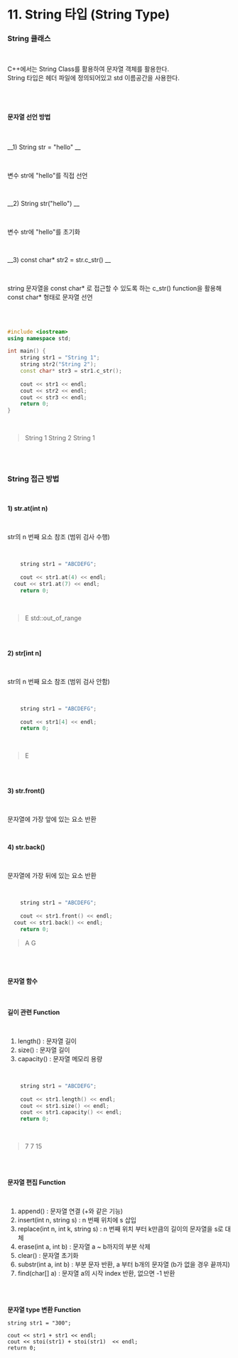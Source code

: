 # 11. String 타입 (String Type)


### String 클래스

<br/>

C++에서는 String Class를 활용하여 문자열 객체를 활용한다.<br/>
String 타입은 <string> 헤더 파일에 정의되어있고 std 이름공간을 사용한다. <br/>

<br/>
<br/>

#### 문자열 선언 방법

<br/>

__1) String str = "hello" __

<br/>

변수 str에 "hello"를 직접 선언<br/>

<br/>

__2) String str("hello") __

<br/>

변수 str에 "hello"를 초기화<br/>

<br/>

__3) const char* str2 = str.c_str() __

<br/>

string 문자열을 const char* 로 접근할 수 있도록 하는 c_str() function을 활용해 const char* 형태로 문자열 선언<br/>

<br/>
<br/>

```c++
#include <iostream>
using namespace std;

int main() {
	string str1 = "String 1";
	string str2("String 2");
	const char* str3 = str1.c_str();
	
	cout << str1 << endl;
	cout << str2 << endl;
	cout << str3 << endl;
	return 0;
}
```

<br/>

> String 1
> String 2
> String 1

<br/>
<br/>


### String 접근 방법

<br/>

__1)  str.at(int n)__

<br/>

str의 n 번째 요소 참조 (범위 검사 수행)<br/>

<br/>

```c++
	string str1 = "ABCDEFG";
	
	cout << str1.at(4) << endl;
  cout << str1.at(7) << endl;
	return 0;
```

<br/>

> E
> std::out_of_range

<br/>
<br/>

__2)  str[int n]__

<br/>

str의 n 번째 요소 참조 (범위 검사 안함)<br/>

<br/>

```c++
	string str1 = "ABCDEFG";
	
	cout << str1[4] << endl;
	return 0;
```

<br/>

> E

<br/>
<br/>

__3)  str.front()__

<br/>

문자열에 가장 앞에 있는 요소 반환<br/>

<br/>

__4)  str.back()__

<br/>

문자열에 가장 뒤에 있는 요소 반환<br/>

<br/>

```c++
	string str1 = "ABCDEFG";
	
	cout << str1.front() << endl;
  cout << str1.back() << endl;
	return 0;
```

> A
> G

<br/>
<br/>

#### 문자열 함수

<br/>

__길이 관련 Function__

<br/>

1. length() : 문자열 길이
2. size() : 문자열 길이
3. capacity() : 문자열 메모리 용량

<br/>

```c++
	string str1 = "ABCDEFG";
	
	cout << str1.length() << endl;
	cout << str1.size() << endl;
	cout << str1.capacity() << endl;
	return 0;
```

<br/>

> 7
> 7
> 15

<br/>
<br/>

__문자열 편집 Function__

<br/>

1. append() : 문자열 연결 (+와 같은 기능)
2. insert(int n, string s) : n 번째 위치에 s 삽입
3. replace(int n, int k, string s) : n 번째 위치 부터 k만큼의 길이의 문자열을 s로 대체
4. erase(int a, int b) : 문자열 a ~ b까지의 부분 삭제
5. clear() : 문자열 초기화
6. substr(int a, int b) : 부분 문자 반환, a 부터 b개의 문자열 (b가 없을 경우 끝까지)
7. find(char[] a) : 문자열 a의 시작 index 반환, 없으면 -1 반환

<br/>
<br/>

__문자열 type 변환 Function__

	string str1 = "300";
	
	cout << str1 + str1 << endl;
	cout << stoi(str1) + stoi(str1)  << endl;
	return 0;
